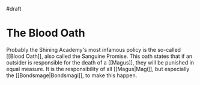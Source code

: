 #draft
# The Blood Oath

Probably the Shining Academy's most infamous policy is the so-called [[Blood Oath]], also called the Sanguine Promise. This oath states that if an outsider is responsible for the death of a [[Magus]], they will be punished in equal measure. It is the responsibility of all [[Magus|Magi]], but especially the [[Bondsmage|Bondsmagi]], to make this happen.
